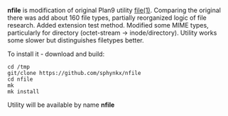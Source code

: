 **nfile** is modification of original Plan9 utility [file(1)](http://man.9front.org/1/file). Comparing the original there was add about 160 file types, partially reorganized logic of file research. Added extension test method. Modified some MIME types, particularly for directory (octet-stream -> inode/directory). Utility works some slower but distinguishes filetypes better.

To install it - download and build:
```
cd /tmp
git/clone https://github.com/sphynkx/nfile
cd nfile
mk
mk install
```
Utility will be available by name **nfile**

